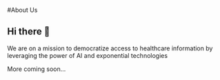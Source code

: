 #About Us

## Hi there 👋

We are on a mission to democratize access to healthcare information by leveraging the power of AI and exponential technologies

More coming soon... 
